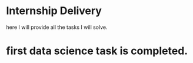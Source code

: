 # Internship  Delivery
here I will provide all the tasks I will solve. 
# first data science task is completed.
